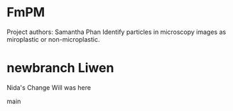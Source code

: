 # FmPM
Project authors: Samantha Phan
Identify particles in microscopy images as miroplastic or non-microplastic. 

newbranch
Liwen
=======



Nida's Change
Will was here

main
